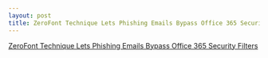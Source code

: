 ```yaml
---
layout: post
title: ZeroFont Technique Lets Phishing Emails Bypass Office 365 Security Filters
---
```


[ZeroFont Technique Lets Phishing Emails Bypass Office 365 Security Filters](https://www.bleepingcomputer.com/news/security/zerofont-technique-lets-phishing-emails-bypass-office-365-security-filters/)
